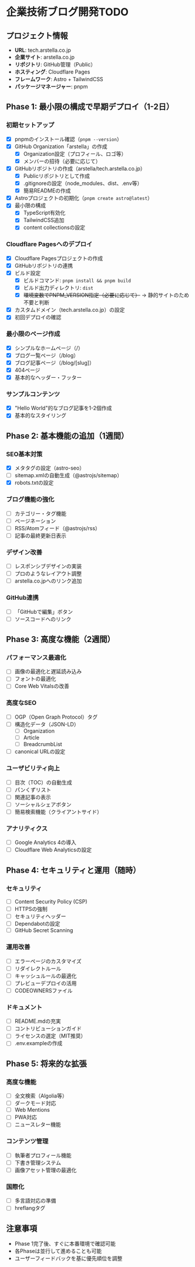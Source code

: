 # 企業技術ブログ開発TODO

## プロジェクト情報
- **URL**: tech.arstella.co.jp
- **企業サイト**: arstella.co.jp
- **リポジトリ**: GitHub管理（Public）
- **ホスティング**: Cloudflare Pages
- **フレームワーク**: Astro + TailwindCSS
- **パッケージマネージャー**: pnpm

## Phase 1: 最小限の構成で早期デプロイ（1-2日）

### 初期セットアップ
- [x] pnpmのインストール確認（`pnpm --version`）
- [x] GitHub Organization「arstella」の作成
  - [x] Organization設定（プロフィール、ロゴ等）
  - [x] メンバーの招待（必要に応じて）
- [x] GitHubリポジトリの作成（arstella/tech.arstella.co.jp）
  - [x] Publicリポジトリとして作成
  - [x] .gitignoreの設定（node_modules、dist、.env等）
  - [x] 簡易READMEの作成
- [x] Astroプロジェクトの初期化（`pnpm create astro@latest`）
- [x] 最小限の構成
  - [x] TypeScript有効化
  - [x] TailwindCSS追加
  - [x] content collectionsの設定

### Cloudflare Pagesへのデプロイ
- [x] Cloudflare Pagesプロジェクトの作成
- [x] GitHubリポジトリの連携
- [x] ビルド設定
  - [x] ビルドコマンド: `pnpm install && pnpm build`
  - [x] ビルド出力ディレクトリ: `dist`
  - [x] ~~環境変数でPNPM_VERSION指定（必要に応じて）~~ → 静的サイトのため不要と判断
- [x] カスタムドメイン（tech.arstella.co.jp）の設定
- [x] 初回デプロイの確認

### 最小限のページ作成
- [x] シンプルなホームページ（/）
- [x] ブログ一覧ページ（/blog）
- [x] ブログ記事ページ（/blog/[slug]）
- [x] 404ページ
- [x] 基本的なヘッダー・フッター

### サンプルコンテンツ
- [x] "Hello World"的なブログ記事を1-2個作成
- [x] 基本的なスタイリング

## Phase 2: 基本機能の追加（1週間）

### SEO基本対策
- [x] メタタグの設定（astro-seo）
- [ ] sitemap.xmlの自動生成（@astrojs/sitemap）
- [x] robots.txtの設定

### ブログ機能の強化
- [ ] カテゴリー・タグ機能
- [ ] ページネーション
- [ ] RSS/Atomフィード（@astrojs/rss）
- [ ] 記事の最終更新日表示

### デザイン改善
- [ ] レスポンシブデザインの実装
- [ ] プロのようなレイアウト調整
- [ ] arstella.co.jpへのリンク追加

### GitHub連携
- [ ] 「GitHubで編集」ボタン
- [ ] ソースコードへのリンク

## Phase 3: 高度な機能（2週間）

### パフォーマンス最適化
- [ ] 画像の最適化と遅延読み込み
- [ ] フォントの最適化
- [ ] Core Web Vitalsの改善

### 高度なSEO
- [ ] OGP（Open Graph Protocol）タグ
- [ ] 構造化データ（JSON-LD）
  - [ ] Organization
  - [ ] Article
  - [ ] BreadcrumbList
- [ ] canonical URLの設定

### ユーザビリティ向上
- [ ] 目次（TOC）の自動生成
- [ ] パンくずリスト
- [ ] 関連記事の表示
- [ ] ソーシャルシェアボタン
- [ ] 簡易検索機能（クライアントサイド）

### アナリティクス
- [ ] Google Analytics 4の導入
- [ ] Cloudflare Web Analyticsの設定

## Phase 4: セキュリティと運用（随時）

### セキュリティ
- [ ] Content Security Policy (CSP)
- [ ] HTTPSの強制
- [ ] セキュリティヘッダー
- [ ] Dependabotの設定
- [ ] GitHub Secret Scanning

### 運用改善
- [ ] エラーページのカスタマイズ
- [ ] リダイレクトルール
- [ ] キャッシュルールの最適化
- [ ] プレビューデプロイの活用
- [ ] CODEOWNERSファイル

### ドキュメント
- [ ] README.mdの充実
- [ ] コントリビューションガイド
- [ ] ライセンスの選定（MIT推奨）
- [ ] .env.exampleの作成

## Phase 5: 将来的な拡張

### 高度な機能
- [ ] 全文検索（Algolia等）
- [ ] ダークモード対応
- [ ] Web Mentions
- [ ] PWA対応
- [ ] ニュースレター機能

### コンテンツ管理
- [ ] 執筆者プロフィール機能
- [ ] 下書き管理システム
- [ ] 画像アセット管理の最適化

### 国際化
- [ ] 多言語対応の準備
- [ ] hreflangタグ

## 注意事項
- Phase 1完了後、すぐに本番環境で確認可能
- 各Phaseは並行して進めることも可能
- ユーザーフィードバックを基に優先順位を調整